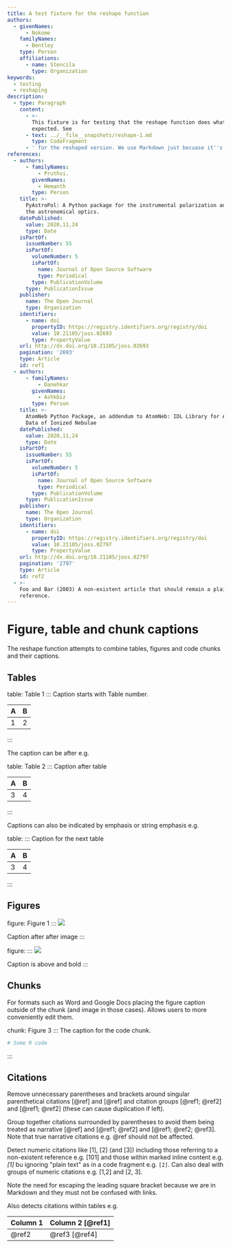 ```yaml
---
title: A test fixture for the reshape function
authors:
  - givenNames:
      - Nokome
    familyNames:
      - Bentley
    type: Person
    affiliations:
      - name: Stencila
        type: Organization
keywords:
  - testing
  - reshaping
description:
  - type: Paragraph
    content:
      - >-
        This fixture is for testing that the reshape function does what is
        expected. See 
      - text: ../__file__snapshots/reshape-1.md
        type: CodeFragment
      - ' for the reshaped version. We use Markdown just becuase it''s quick and easy to write but this doc could have been in JSON or YAML.'
references:
  - authors:
      - familyNames:
          - Pruthvi.
        givenNames:
          - Hemanth
        type: Person
    title: >-
      PyAstroPol: A Python package for the instrumental polarization analysis of
      the astronomical optics.
    datePublished:
      value: 2020,11,24
      type: Date
    isPartOf:
      issueNumber: 55
      isPartOf:
        volumeNumber: 5
        isPartOf:
          name: Journal of Open Source Software
          type: Periodical
        type: PublicationVolume
      type: PublicationIssue
    publisher:
      name: The Open Journal
      type: Organization
    identifiers:
      - name: doi
        propertyID: https://registry.identifiers.org/registry/doi
        value: 10.21105/joss.02693
        type: PropertyValue
    url: http://dx.doi.org/10.21105/joss.02693
    pagination: '2693'
    type: Article
    id: ref1
  - authors:
      - familyNames:
          - Danehkar
        givenNames:
          - Ashkbiz
        type: Person
    title: >-
      AtomNeb Python Package, an addendum to AtomNeb: IDL Library for Atomic
      Data of Ionized Nebulae
    datePublished:
      value: 2020,11,24
      type: Date
    isPartOf:
      issueNumber: 55
      isPartOf:
        volumeNumber: 5
        isPartOf:
          name: Journal of Open Source Software
          type: Periodical
        type: PublicationVolume
      type: PublicationIssue
    publisher:
      name: The Open Journal
      type: Organization
    identifiers:
      - name: doi
        propertyID: https://registry.identifiers.org/registry/doi
        value: 10.21105/joss.02797
        type: PropertyValue
    url: http://dx.doi.org/10.21105/joss.02797
    pagination: '2797'
    type: Article
    id: ref2
  - >-
    Foo and Bar (2003) A non-existent article that should remain a plain text
    reference.
---
```


# Figure, table and chunk captions

The reshape function attempts to combine tables, figures and code chunks and their captions.

## Tables

table: Table 1
:::
Caption starts with Table number.

| A | B |
| - | - |
| 1 | 2 |
:::

The caption can be after e.g.

table: Table 2
:::
Caption after table

| A | B |
| - | - |
| 3 | 4 |
:::

Captions can also be indicated by emphasis or string emphasis e.g.

table:
:::
Caption for the next table

| A | B |
| - | - |
| 3 | 4 |
:::

## Figures

figure: Figure 1
:::
![](https://example.org/image.png)

Caption after after image
:::

figure:
:::
![](https://example.org/image.png)

Caption is above and bold
:::

## Chunks

For formats such as Word and Google Docs placing the figure caption outside of the chunk (and image in those cases). Allows users to more conveniently edit them.

chunk: Figure 3
:::
The caption for the code chunk.

```r
# Some R code
```
:::

## Citations

Remove unnecessary parentheses and brackets around singular parenthetical citations [@ref] and [@ref] and citation groups [@ref1; @ref2] and [@ref1; @ref2] (these can cause duplication if left). 

Group together citations surrounded by parentheses to avoid them being treated as narrative [@ref] and [@ref1; @ref2] and [@ref1; @ref2; @ref3]. Note that true narrative citations e.g. @ref should not be affected.

Detect numeric citations like \[1], \[2] (and \[3]) including those referring to a non-existent reference e.g. \[101] and those within marked inline content e.g. _\[1]_ bu ignoring "plain text" as in a code fragment e.g. `[2]`. Can also deal with groups of numeric citations e.g. \[1,2] and \[2, 3].

Note the need for escaping the leading square bracket because we are in Markdown and they must not be confused with links.

Also detects citations within tables e.g.

| Column 1 | Column 2 [@ref1] |
| -------- | ---------------- |
| @ref2    | @ref3 [@ref4]    |
